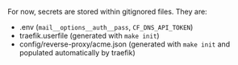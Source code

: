 For now, secrets are stored within gitignored files. They are:

- .env (`mail__options__auth__pass`, `CF_DNS_API_TOKEN`)
- traefik.userfile (generated with `make init`)
- config/reverse-proxy/acme.json (generated with `make init` and populated automatically by traefik)

